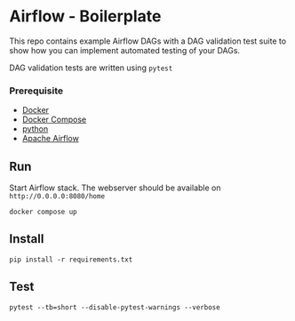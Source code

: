 # Airflow - Boilerplate

This repo contains example Airflow DAGs with a DAG validation test suite to show how you can implement automated testing of your DAGs.

DAG validation tests are written using `pytest`

### Prerequisite
* [Docker](https://docs.docker.com/get-docker/) 
* [Docker Compose](https://docs.docker.com/compose/install/)
* [python](https://www.python.org/downloads/) 
* [Apache Airflow](https://airflow.apache.org/docs/apache-airflow/stable/installation/index.html)


## Run
Start Airflow stack. The webserver should be available on `http://0.0.0.0:8080/home` 
```
docker compose up
```

## Install
```
pip install -r requirements.txt
```
## Test
```
pytest --tb=short --disable-pytest-warnings --verbose
```